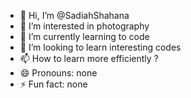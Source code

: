 - 👋 Hi, I’m @SadiahShahana
- 👀 I’m interested in photography
- 🌱 I’m currently learning to code
- 💞️ I’m looking to learn interesting codes
- 📫 How to learn more efficiently ?
- 😄 Pronouns: none
- ⚡ Fun fact: none

<!---
SadiahShahana/SadiahShahana is a ✨ special ✨ repository because its `README.md` (this file) appears on your GitHub profile.
You can click the Preview link to take a look at your changes.
--->
